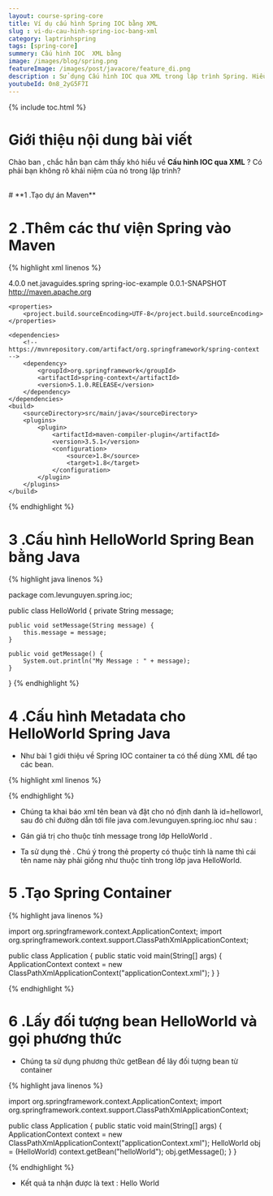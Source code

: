 ```yaml
---
layout: course-spring-core
title: Ví dụ cấu hình Spring IOC bằng XML 
slug : vi-du-cau-hinh-spring-ioc-bang-xml
category: laptrinhspring
tags: [spring-core]
summery: Cấu hình IOC  XML bằng
image: /images/blog/spring.png
featureImage: /images/post/javacore/feature_di.png
description : Sử dụng Cấu hình IOC qua XML trong lập trình Spring. Hiểu được Cấu hình IOC qua XML là gì. Hướng dẫn sử dụng Cấu hình IOC qua XML trong lập trình Spring.
youtubeId: 0n8_2yG5F7I
---
```


{% include toc.html %}

# **Giới thiệu nội dung bài viết**

Chào ban , chắc hẳn bạn cảm thấy khó hiểu về <b>Cấu hình IOC qua XML</b> ? Có phải bạn không rõ khái niệm của nó trong lập trình?

<br>
# **1 .Tạo dự án Maven**




# **2 .Thêm các thư viện Spring vào Maven**

{% highlight xml linenos %}

<project xmlns="http://maven.apache.org/POM/4.0.0"
 xmlns:xsi="http://www.w3.org/2001/XMLSchema-instance"
 xsi:schemaLocation="http://maven.apache.org/POM/4.0.0 http://maven.apache.org/xsd/maven-4.0.0.xsd">
    <modelVersion>4.0.0</modelVersion>
    <groupId>net.javaguides.spring</groupId>
    <artifactId>spring-ioc-example</artifactId>
    <version>0.0.1-SNAPSHOT</version>
    <url>http://maven.apache.org</url>

    <properties>
        <project.build.sourceEncoding>UTF-8</project.build.sourceEncoding>
    </properties>

    <dependencies>
        <!-- https://mvnrepository.com/artifact/org.springframework/spring-context -->
        <dependency>
            <groupId>org.springframework</groupId>
            <artifactId>spring-context</artifactId>
            <version>5.1.0.RELEASE</version>
        </dependency>
    </dependencies>
    <build>
        <sourceDirectory>src/main/java</sourceDirectory>
        <plugins>
            <plugin>
                <artifactId>maven-compiler-plugin</artifactId>
                <version>3.5.1</version>
                <configuration>
                    <source>1.8</source>
                    <target>1.8</target>
                </configuration>
            </plugin>
        </plugins>
    </build>
</project>


{% endhighlight %}

# **3 .Cấu hình HelloWorld Spring Bean bằng Java**

{% highlight java linenos %}

package com.levunguyen.spring.ioc;

public class HelloWorld {
    private String message;

    public void setMessage(String message) {
        this.message = message;
    }

    public void getMessage() {
        System.out.println("My Message : " + message);
    }
}
{% endhighlight %}

# **4 .Cấu hình Metadata cho HelloWorld Spring Java**

- Như bài 1 giới thiệu về Spring IOC container ta có thể dùng XML để tạo các bean. 

{% highlight xml linenos %}

<?xml version = "1.0" encoding = "UTF-8"?>
<beans xmlns="http://www.springframework.org/schema/beans"
 xmlns:xsi="http://www.w3.org/2001/XMLSchema-instance"
 xsi:schemaLocation="http://www.springframework.org/schema/beans
   http://www.springframework.org/schema/beans/spring-beans-3.0.xsd">
   
 <bean id="helloWorld" class="com.levunguyen.spring.ioc">
  <property name="message" value="Hello World!" />
 </bean>
</beans>

{% endhighlight %}

- Chúng ta khai báo xml tên bean và đặt cho nó định danh là id=helloworl, sau đó chỉ đường dẫn tới file java com.levunguyen.spring.ioc như sau : <bean id="helloWorld" class="com.levunguyen.spring.ioc">

- Gán giá trị cho thuộc tính message trong lớp HelloWorld .

- Ta sử dụng thẻ <property name="message" value="Hello World!" /> . Chú ý trong thẻ property có thuộc tính là name thì cái tên name này phải giống như thuộc tính trong lớp java HelloWorld. 




# **5 .Tạo Spring Container**

{% highlight java linenos %}

import org.springframework.context.ApplicationContext;
import org.springframework.context.support.ClassPathXmlApplicationContext;

public class Application {
    public static void main(String[] args) {
        ApplicationContext context = new ClassPathXmlApplicationContext("applicationContext.xml");
    }
}

{% endhighlight %}

# **6 .Lấy đối tượng bean HelloWorld và gọi phương thức**

- Chúng ta sử dụng phương thức getBean để lây đối tượng bean từ container

{% highlight java linenos %}



import org.springframework.context.ApplicationContext;
import org.springframework.context.support.ClassPathXmlApplicationContext;

public class Application {
    public static void main(String[] args) {
        ApplicationContext context = new ClassPathXmlApplicationContext("applicationContext.xml");
        HelloWorld obj = (HelloWorld) context.getBean("helloWorld");
        obj.getMessage();
    }
}

{% endhighlight %}

- Kết quả ta nhận được là text : Hello World






